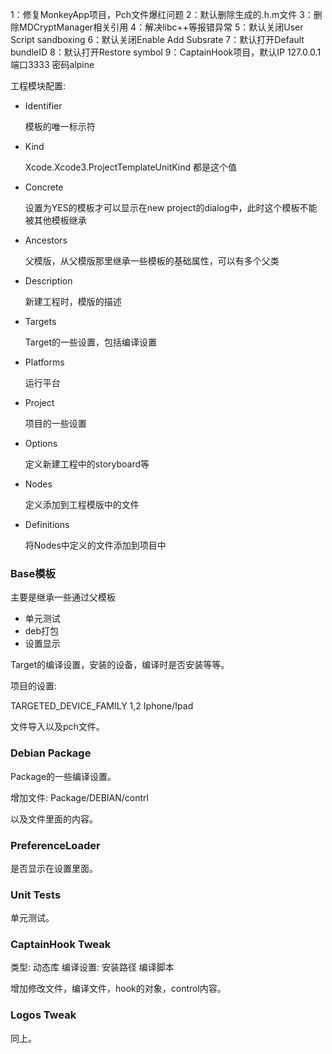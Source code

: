 1：修复MonkeyApp项目，Pch文件爆红问题
2：默认删除生成的.h.m文件
3：删除MDCryptManager相关引用
4：解决libc++等报错异常
5：默认关闭User Script sandboxing
6：默认关闭Enable Add Subsrate
7：默认打开Default bundleID
8：默认打开Restore symbol
9：CaptainHook项目，默认IP 127.0.0.1 端口3333 密码alpine



工程模块配置:

* Identifier 
	
	模板的唯一标示符
* Kind 

	Xcode.Xcode3.ProjectTemplateUnitKind 都是这个值
* Concrete

	设置为YES的模板才可以显示在new project的dialog中，此时这个模板不能被其他模板继承
* Ancestors

	父模版，从父模版那里继承一些模板的基础属性，可以有多个父类
* Description

	新建工程时，模版的描述
* Targets

	Target的一些设置，包括编译设置
* Platforms

	运行平台
* Project

	项目的一些设置
* Options

	定义新建工程中的storyboard等
* Nodes

	定义添加到工程模版中的文件
* Definitions

	将Nodes中定义的文件添加到项目中
	
### Base模板
主要是继承一些通过父模板

* 单元测试
* deb打包
* 设置显示

Target的编译设置，安装的设备，编译时是否安装等等。

项目的设置:

TARGETED_DEVICE_FAMILY 1,2  Iphone/Ipad

文件导入以及pch文件。

### Debian Package
Package的一些编译设置。

增加文件:
Package/DEBIAN/contrl

以及文件里面的内容。

### PreferenceLoader
是否显示在设置里面。

### Unit Tests
单元测试。

### CaptainHook Tweak
类型:
动态库
编译设置:
安装路径
编译脚本

增加修改文件，编译文件，hook的对象，control内容。

### Logos Tweak
同上。
